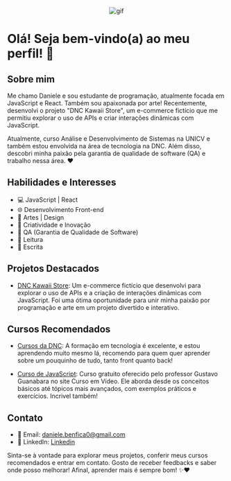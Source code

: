 <div align="center">
  <img src="https://media.tenor.com/Xq9lCftr1-oAAAAi/neko-hearts.gif" alt="gif">
</div>

 
# Olá! Seja bem-vindo(a) ao meu perfil! 🌸

## Sobre mim
Me chamo Daniele e sou estudante de programação, atualmente focada em JavaScript e React. Também sou apaixonada por arte!
Recentemente, desenvolvi o projeto "DNC Kawaii Store", um e-commerce fictício que me permitiu explorar o uso de APIs e criar interações dinâmicas com JavaScript.

Atualmente, curso Análise e Desenvolvimento de Sistemas na UNICV e também estou envolvida na área de tecnologia na DNC. Além disso, descobri minha paixão pela garantia de qualidade de software (QA) e trabalho nessa área. ❤️

## Habilidades e Interesses

- 💻 JavaScript | React
- 🌐 Desenvolvimento Front-end
- 🎨 Artes | Design
- 🌈 Criatividade e Inovação
- 🧪 QA (Garantia de Qualidade de Software)
- 📘 Leitura
- 📓 Escrita

## Projetos Destacados

- [DNC Kawaii Store](https://github.com/danibenfica/dnc-kawaii-store): Um e-commerce fictício que desenvolvi para explorar o uso de APIs e a criação de interações dinâmicas com JavaScript. Foi uma ótima oportunidade para unir minha paixão por programação e arte em um projeto divertido e interativo.

## Cursos Recomendados


- [Cursos da DNC](https://www.escoladnc.com.br/formacao-em-tecnologia/): A formação em tecnologia é excelente, e estou aprendendo muito mesmo lá, recomendo para quem quer aprender sobre um pouquinho de tudo, tanto front quanto back!

- [Curso de JavaScript](https://www.cursoemvideo.com/course/javascript/): Curso gratuito oferecido pelo professor Gustavo Guanabara no site Curso em Vídeo. Ele aborda desde os conceitos básicos até tópicos mais avançados, com exemplos práticos e exercícios. Incrivel também!

## Contato

- 📧 Email: daniele.benfica0@gmail.com
- 🔗 LinkedIn: [Linkedin](https://br.linkedin.com/in/danibenfica)

Sinta-se à vontade para explorar meus projetos, conferir meus cursos recomendados e entrar em contato. Gosto de receber feedbacks e saber onde posso melhorar! Afinal, aprender mais é sempre bom! ✨❤️

